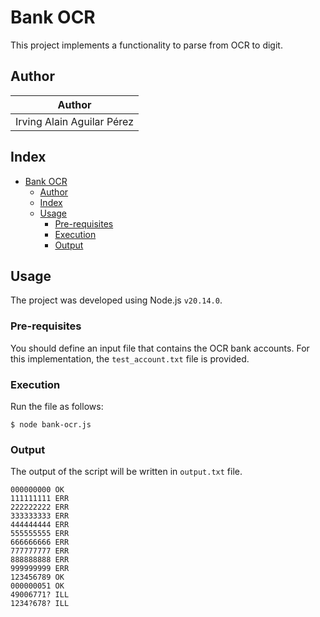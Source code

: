 # Bank OCR

This project implements a functionality to parse from OCR to digit.

## Author

| Author                     |
| -------------------------- |
| Irving Alain Aguilar Pérez |

## Index
- [Bank OCR](#bank-ocr)
  - [Author](#author)
  - [Index](#index)
  - [Usage](#usage)
    - [Pre-requisites](#pre-requisites)
    - [Execution](#execution)
    - [Output](#output)

## Usage

The project was developed using Node.js `v20.14.0`.

### Pre-requisites

You should define an input file that contains the OCR bank accounts. For this implementation, the `test_account.txt` file is provided.

### Execution

Run the file as follows:

```bash=
$ node bank-ocr.js
 ```
### Output

The output of the script will be written in `output.txt` file.

```txt=
000000000 OK
111111111 ERR
222222222 ERR
333333333 ERR
444444444 ERR
555555555 ERR
666666666 ERR
777777777 ERR
888888888 ERR
999999999 ERR
123456789 OK
000000051 OK
49006771? ILL
1234?678? ILL
```